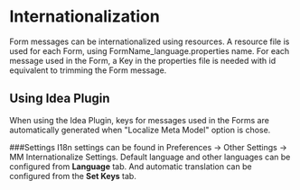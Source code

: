 # Internationalization

Form messages can be internationalized using resources.
A resource file is used for each Form, using FormName_language.properties name.
For each message used in the Form, a Key in the properties file is needed with id equivalent to trimming the Form message.

## Using Idea Plugin
When using the Idea Plugin, keys for messages used in the Forms are automatically generated when "Localize Meta Model" option is chose.

###Settings
I18n settings can be found in Preferences -> Other Settings -> MM Internationalize Settings.
Default language and other languages can be configured from **Language** tab. And automatic translation can be configured from the  **Set Keys** tab. 
